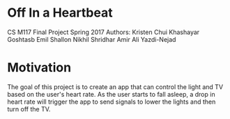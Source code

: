# Off In a Heartbeat

CS M117 Final Project
Spring 2017
Authors: Kristen Chui 
		Khashayar Goshtasb
		Emil Shallon
		Nikhil Shridhar
		Amir Ali Yazdi-Nejad


# Motivation

The goal of this project is to create an app that can control the light and TV based on the user's heart rate. As the user starts to fall asleep, a drop in heart rate will trigger the app to send signals to lower the lights and then turn off the TV.


